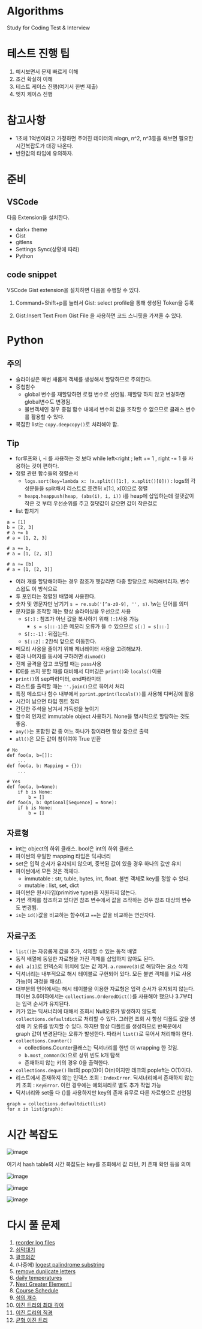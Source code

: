 Algorithms
=================================

Study for Coding Test & Interview 

# 테스트 진행 팁 

1. 예시보면서 문제 빠르게 이해
2. 조건 확실히 이해 
3. 테스트 케이스 진행(여기서 한번 제출) 
4. 엣지 케이스 진행 

# 참고사항 

- 1초에 1억번이라고 가정하면 주어진 데이터의 nlogn, n^2, n^3등을 해보면 필요한 시간복잡도가 대강 나온다. 
- 반환값의 타입에 유의하자. 


# 준비 



## VSCode

다음 Extension을 설치한다.

- dark+ theme 
- Gist 
- gitlens
- Settings Sync(상황에 따라) 
- Python 

## code snippet

VSCode Gist extension을 설치하면 다음을 수행할 수 있다.

1. Command+Shift+p를 눌러서 Gist: select profile을 통해 생성된 Token을 등록

2. Gist:Insert Text From Gist File 을 사용하면 코드 스니핏을 가져올 수 있다. 

# Python

## 주의 

- 슬라이싱은 매번 새롭게 객체를 생성해서 할당하므로 주의한다. 
- 중첩함수
    - global 변수를 재할당하면 로컬 변수로 선언됨. 재할당 하지 않고 변경하면 global변수도 변경됨. 
    - 불변객체인 경우 중첩 함수 내에서 변수의 값을 조작할 수 없으므로 클래스 변수를 활용할 수 있다. 
- 복잡한 list는 `copy.deepcopy()`로 처리해야 함. 


## Tip

- for루프와 i, -i 를 사용하는 것 보다 while left<right ; left += 1 , right -= 1 을 사용하는 것이 편하다. 
- 정렬 관련 함수들의 정렬순서
    - `logs.sort(key=lambda x: (x.split()[1:], x.split()[0]))` :  logs의 각 성분들을 split해서 리스트로 쪼갠뒤 x[1:], x[0]으로 정렬 
    - `heapq.heappush(heap, (abs(i), i, i))` i를 heap에 삽입하는데 절댓값이 작은 것 부터 우선순위를 주고 절댓값이 같으면 값이 작은걸로 
- list 합치기 
```
a = [1]
b = [2, 3]
# a += b
# a = [1, 2, 3]

# a += b, 
# a = [1, [2, 3]]

# a += [b]
# a = [1, [2, 3]]
```
- 여러 개를 할당해야하는 경우 참조가 헷갈리면 다중 할당으로 처리해버리자. 변수 스왑도 이 방식으로
- 투 포인터는 정렬된 배열에 사용한다. 
- 숫자 및 영문자만 남기기 `s = re.sub('[^a-z0-9], '', s)`. \w는 단어를 의미 
- 문자열을 조작할 때는 항상 슬라이싱을 우선으로 사용 
    - `S[:]` : 참조가 아닌 값을 복사하기 위해 `[:]`사용 가능 
        - `s = s[::-1]`은 메모리 오류가 뜰 수 있으므로 `s[:] = s[::-`]
    - `S[::-1]` : 뒤집는다.
    - `S[::2]` : 2칸씩 앞으로 이동한다. 
- 메모리 사용을 줄이기 위해 제너레이터 사용을 고려해보자. 
- 몫과 나머지를 동시에 구하려면 `divmod()`
- 전체 골격을 잡고 코딩할 때는 `pass`사용 
- IDE를 쓰지 못할 때를 대비해서 디버깅은 `print()`와 `locals()`이용 
- `print()`의 sep파라미터, end파라미터
- 리스트를 출력할 때는 `''.join()`으로 묶어서 처리 
- 특정 메소드나 함수 내부에서 `pprint.pprint(locals())`를 사용해 디버깅에 활용 
- 시간이 남으면 타입 힌트 정리 
- 간단한 주석을 남겨서 가독성을 높이기 
- 함수의 인자로 immutable object 사용하기. None을 명시적으로 할당하는 것도 좋음.  
- `any()`는 포함된 값 중 어느 하나가 참이라면 항상 참으로 출력
- `all()`은 모든 값이 참이여야 True 반환 
```
# No
def foo(a, b=[]):
    ...
def foo(a, b: Mapping = {}):
    ...

# Yes
def foo(a, b=None):
    if b is None:
        b = []
def foo(a, b: Optional[Sequence] = None):
    if b is None:
        b = []
```


## 자료형 
- int는 object의 하위 클래스. bool은 int의 하위 클래스 
- 파이썬의 유일한 mapping 타입은 딕셔너리
- set은 입력 순서가 유지되지 않으며, 중복된 값이 있을 경우 하나의 값만 유지 
- 파이썬에서 모든 것은 객체다. 
    - immutable : str, tuble, bytes, int, float. 불변 객체로 key를 정할 수 있다.
    - mutable : list, set, dict 
- 파이썬은 원시타입(primitive type)을 지원하지 않는다. 
- 가변 객체를 참조하고 있다면 참조 변수에서 값을 조작하는 경우 참조 대상의 변수도 변경됨. 
- `is`는 `id()`값을 비교하는 함수이고 `==`는 값을 비교하는 연산자다. 

## 자료구조 
- `list()`는 자유롭게 값을 추가, 삭제할 수 있는 동적 배열 
- 동적 배열에 동일한 자료형을 가진 객체를 삽입하지 않아도 된다. 
- `del a[1]`로 인덱스의 위치에 있는 값 제거. `a.remove(3)`로 해당하는 요소 삭제  
- 딕셔너리는 내부적으로 해시 테이블로 구현되어 있다. 모든 불변 객체를 키로 사용 가능(이 과정을 해싱). 
- 대부분의 언어에서는 해시 테이블을 이용한 자료형은 입력 순서가 유지되지 않는다. 파이썬 3.6이하에서는 `collections.OrderedDict()`를 사용해야 했으나 3.7부터는 입력 순서가 유지된다. 
- 키가 없는 딕셔너리에 대해서 조회시 Null오류가 발생하지 않도록 `collections.defaultdict`로 처리할 수 있다. 그러면 조회 시 항상 디폴트 값을 생성해 키 오류를 방지할 수 있다. 하지만 항상 디폴트를 생성하므로 반복문에서 graph 값이 변경된다는 오류가 발생한다. 따라서 `list()`로 묶어서 처리해야 한다.  
- `collections.Counter()`
    - collections.Counter클래스는 딕셔너리를 한번 더 wrapping 한 것임.
    - `b.most_common(k)`으로 상위 빈도 k개 탐색 
    - 존재하지 않는 키의 경우 0을 출력한다. 
- `collections.deque()` list의 pop(0)이 O(n)이지만 데크의 popleft는 O(1)이다. 
- 리스트에서 존재하지 않는 인덱스 조회 : `IndexError`. 딕셔너리에서 존재하지 않는 키 조회 : `KeyError`. 이런 경우에는 예외처리로 별도 추가 작업 가능 
- 딕셔너리와 set둘 다 {}를 사용하지만 key의 존재 유무로 다른 자료형으로 선언됨

```
graph = collections.defaultdict(list)
for x in list(graph):
```



# 시간 복잡도 

![image](https://t1.daumcdn.net/cfile/tistory/2302AD48565E816409?download)

여기서 hash table의 시간 복잡도는 key를 조회해서 값 리턴, 키 존재 확인 등을 의미

![image](https://t1.daumcdn.net/cfile/tistory/256CB448565E81621B?download)

![image](https://t1.daumcdn.net/cfile/tistory/22518148565E816636?download)

![image](https://t1.daumcdn.net/cfile/tistory/277B0F48565E81680F?download)

# 다시 풀 문제 

1. [reorder log files](https://leetcode.com/problems/reorder-data-in-log-files/)
2. [쇠막대기](https://www.acmicpc.net/problem/10799)
3. [괄호의값](https://www.acmicpc.net/problem/2504)
4. (나중에) [logest palindrome substring](https://leetcode.com/problems/longest-palindromic-substring/) 
5. [remove duplicate letters](https://leetcode.com/problems/remove-duplicate-letters/)
6. [daily temperatures](https://leetcode.com/problems/daily-temperatures/)
7. [Next Greater Element I](https://leetcode.com/problems/next-greater-element-i/) 
8. [Course Schedule](https://leetcode.com/problems/course-schedule/)
9. [섬의 개수](https://leetcode.com/problems/number-of-islands/)
10. [이진 트리의 최대 깊이](https://leetcode.com/problems/maximum-depth-of-binary-tree/)
11. [이진 트리의 직경](https://leetcode.com/problems/diameter-of-binary-tree)
12. [균형 이진 트리](https://leetcode.com/problems/balanced-binary-tree/)
